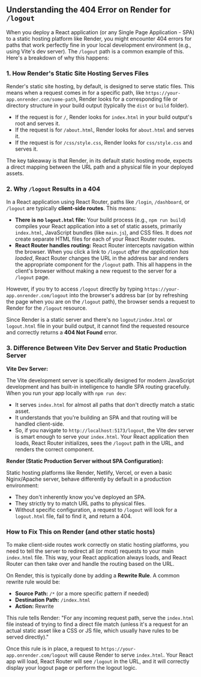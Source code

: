 ## Understanding the 404 Error on Render for `/logout`

When you deploy a React application (or any Single Page Application - SPA) to a static hosting platform like Render, you might encounter 404 errors for paths that work perfectly fine in your local development environment (e.g., using Vite's dev server). The `/logout` path is a common example of this. Here's a breakdown of why this happens:

### 1. How Render's Static Site Hosting Serves Files

Render's static site hosting, by default, is designed to serve static files. This means when a request comes in for a specific path, like `https://your-app.onrender.com/some-path`, Render looks for a corresponding file or directory structure in your build output (typically the `dist` or `build` folder).

*   If the request is for `/`, Render looks for `index.html` in your build output's root and serves it.
*   If the request is for `/about.html`, Render looks for `about.html` and serves it.
*   If the request is for `/css/style.css`, Render looks for `css/style.css` and serves it.

The key takeaway is that Render, in its default static hosting mode, expects a direct mapping between the URL path and a physical file in your deployed assets.

### 2. Why `/logout` Results in a 404

In a React application using React Router, paths like `/login`, `/dashboard`, or `/logout` are typically **client-side routes**. This means:

*   **There is no `logout.html` file:** Your build process (e.g., `npm run build`) compiles your React application into a set of static assets, primarily `index.html`, JavaScript bundles (like `main.js`), and CSS files. It does *not* create separate HTML files for each of your React Router routes.
*   **React Router handles routing:** React Router intercepts navigation within the browser. When you click a link to `/logout` *after the application has loaded*, React Router changes the URL in the address bar and renders the appropriate component for the `/logout` path. This all happens in the client's browser without making a new request to the server for a `/logout` page.

However, if you try to access `/logout` directly by typing `https://your-app.onrender.com/logout` into the browser's address bar (or by refreshing the page when you are on the `/logout` path), the browser sends a request to Render for the `/logout` resource.

Since Render is a static server and there's no `logout/index.html` or `logout.html` file in your build output, it cannot find the requested resource and correctly returns a **404 Not Found** error.

### 3. Difference Between Vite Dev Server and Static Production Server

**Vite Dev Server:**

The Vite development server is specifically designed for modern JavaScript development and has built-in intelligence to handle SPA routing gracefully. When you run your app locally with `npm run dev`:

*   It serves `index.html` for almost all paths that don't directly match a static asset.
*   It understands that you're building an SPA and that routing will be handled client-side.
*   So, if you navigate to `http://localhost:5173/logout`, the Vite dev server is smart enough to serve your `index.html`. Your React application then loads, React Router initializes, sees the `/logout` path in the URL, and renders the correct component.

**Render (Static Production Server without SPA Configuration):**

Static hosting platforms like Render, Netlify, Vercel, or even a basic Nginx/Apache server, behave differently by default in a production environment:

*   They don't inherently know you've deployed an SPA.
*   They strictly try to match URL paths to physical files.
*   Without specific configuration, a request to `/logout` will look for a `logout.html` file, fail to find it, and return a 404.

### How to Fix This on Render (and other static hosts)

To make client-side routes work correctly on static hosting platforms, you need to tell the server to redirect all (or most) requests to your main `index.html` file. This way, your React application always loads, and React Router can then take over and handle the routing based on the URL.

On Render, this is typically done by adding a **Rewrite Rule**. A common rewrite rule would be:

*   **Source Path:** `/*` (or a more specific pattern if needed)
*   **Destination Path:** `/index.html`
*   **Action:** Rewrite

This rule tells Render: "For any incoming request path, serve the `index.html` file instead of trying to find a direct file match (unless it's a request for an actual static asset like a CSS or JS file, which usually have rules to be served directly)."

Once this rule is in place, a request to `https://your-app.onrender.com/logout` will cause Render to serve `index.html`. Your React app will load, React Router will see `/logout` in the URL, and it will correctly display your logout page or perform the logout logic.
